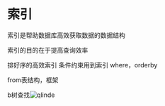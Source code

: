 # 索引

 索引是帮助数据库高效获取数据的数据结构

索引的目的在于提高查询效率

排好序的高效索引 条件约束用到索引 where，orderby

from表结构，框架

b树查找![qlinde](C:\Users\blank\Desktop\sqlindex.png)



